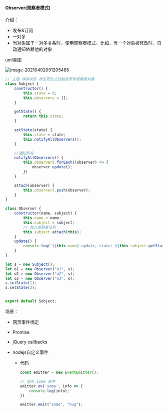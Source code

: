 #### Observer(观察者模式)

介绍：

- 发布&订阅
- 一对多
- 当对象属于一对多关系时，使用观察者模式。比如，当一个对象被修改时，自动通知依赖他的对象

uml类图

![image-20210402091205485](F:\github\js_note\DesignMode\DesignMode\Observer\image-20210402091205485.png)

```js
// 主题 保存状态 状态变化之后触发所有观察者对象
class Subject {
    constructor() {
        this.state = 0;
        this.observers = [];
    }

    getState() {
        return this.state;
    }

    setState(state) {
        this.state = state;
        this.notifyAllObservers();
    } 

    //通知所有
    notifyAllObservers() {
        this.observers.forEach((observer) => {
            observer.update();
        })
    }

    attach(observer) {
        this.observers.push(observer);
    }
}

class Observer {
    constructor(name, subject) {
        this.name = name;
        this.subject = subject;
        // 加入观察者队列
        this.subject.attach(this);
    }
    update() {
        console.log(`${this.name} update, state: ${this.subject.getState()}`);
    }
}

let s = new Subject();
let o1 = new Observer("o1", s);
let o2 = new Observer("o2", s);
let o3 = new Observer("o3", s);
s.setState(1);
s.setState(2);


export default Subject;
```

场景：

- 网页事件绑定

- Promise

- jQuery callbacks

- nodejs自定义事件

  - 代码

    ```js
    const emitter = new EventEmitter();
    
    // 监听 some 事件
    emitter.on('some', info => {
        console.log(info);
    })
    
    emitter.emit("some", "hug");
    ```

    